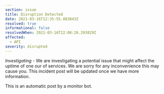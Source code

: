```yaml
---
section: issue
title: Disruption Detected
date: 2021-03-16T12:35:55.883843Z
resolved: true
informational: false
resolvedWhen: 2021-03-16T12:08:26.293829Z
affected:
  - API
severity: disrupted
---
```

*Investigating* - We are investigating a potential issue that might affect the uptime of one our of services. We are sorry for any inconvenience this may cause you. This incident post will be updated once we have more information.

This is an automatic post by a monitor bot.
        